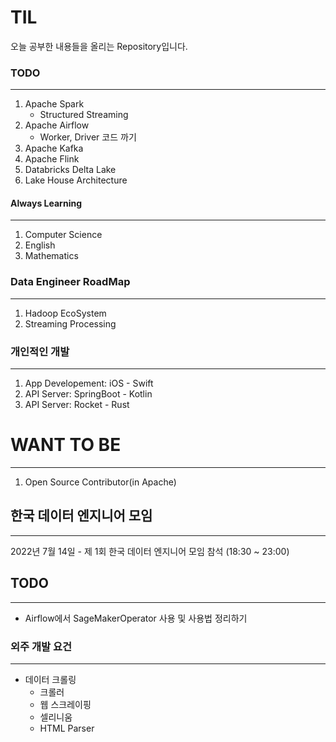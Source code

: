 # TIL

오늘 공부한 내용들을 올리는 Repository입니다.

### TODO
---
1. Apache Spark
    - Structured Streaming
2. Apache Airflow
    - Worker, Driver 코드 까기
3. Apache Kafka
4. Apache Flink
5. Databricks Delta Lake
6. Lake House Architecture

#### Always Learning
---
1. Computer Science
2. English
3. Mathematics

### Data Engineer RoadMap
---

1. Hadoop EcoSystem
2. Streaming Processing

### 개인적인 개발

---

1. App Developement: iOS - Swift
2. API Server: SpringBoot - Kotlin
3. API Server: Rocket - Rust

# WANT TO BE

---
1. Open Source Contributor(in Apache)




## 한국 데이터 엔지니어 모임
---
2022년 7월 14일 - 제 1회 한국 데이터 엔지니어 모임 참석 (18:30 ~ 23:00)

## TODO
---
- Airflow에서 SageMakerOperator 사용 및 사용법 정리하기



### 외주 개발 요건

---

- 데이터 크롤링
    - 크롤러
    - 웹 스크레이핑
    - 셀리니움
    - HTML Parser
